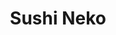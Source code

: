 ---
layout: place
title: "Sushi Neko"
permalink: /arizona/queen-creek/sushi-neko.html
stateAbbr: AZ
stateName: Arizona
cityName: Queen Creek
place_id: ChIJ_95nX5RSKocRbARw3wRcHOI
photos:
  - name: >-
      places/ChIJ_95nX5RSKocRbARw3wRcHOI/photos/AeeoHcJHbuwyQ3b2z8d1FzsHIa8qvm91M2sxazwyqdm2iZPjNojE7irDgfl0twcpivk8nAMFfYtrnyj0LABMFK0m8-yDsX9j5GHhIybIzXFMqHLWQ19dC4CtzCcAMR2hx7gO05gucMnb6Awvl-oSlWbQ1XFJ_2nvk-87G4jB9wjYvC6wyOlrZJQvGOQ7O8TbrqRCSXP42vPzkZZ1K6u1w1h4GBdUi8xgeIh6zMmeRhL2EfHb7Mr4hVrUEvG29ULEkkRQ7FFDd108LXSNtBPhc3u6rUkT_yzJ-W2LZlqbVAlE9svsmL7CKNblQTcrRSqg6hVrXd93Fx0XvlWaPuhugKFViwqUl_squPAPTgGFh7w90aWJgyUJlWqisGC-TH1iX7jCi-fZdi8uk6e8etUg5FtZfl6rjpsix54RhnET2FHDijQ2eIvQ
    widthPx: 4032
    heightPx: 2268
    authorAttributions:
      - displayName: Michael Dun
        uri: https://maps.google.com/maps/contrib/110796096810505771574
        photoUri: >-
          https://lh3.googleusercontent.com/a-/ALV-UjX5un0qQKo4aLYah6UyNMpd-Yb_-yMzj6kFTbKMaleyUqvzyeNrkw=s100-p-k-no-mo
    flagContentUri: >-
      https://www.google.com/local/imagery/report/?cb_client=maps_api_places.places_api&image_key=!1e10!2sCIHM0ogKEICAgID4uqfhrwE&hl=en-US
    googleMapsUri: >-
      https://www.google.com/maps/place//data=!3m4!1e2!3m2!1sCIHM0ogKEICAgID4uqfhrwE!2e10!4m2!3m1!1s0x872a52945f67deff:0xe21c5c04df70046c
  - name: >-
      places/ChIJ_95nX5RSKocRbARw3wRcHOI/photos/AeeoHcI5ny3yCi6FjHceyeS2XM7oHo1dPPI9Y0CZMw0mr8bHjIHvXhFrs5bfDXPQci7dXbYOW04U1QPSorj1PZ9NDVRGFHinEp8Y67Oaj1711eYbhFxhUE8tQnGdcmHY6vHZ075CJNEnmwWZ43Xn5R14W8vDaKjAEuWzrw3_UTPHc5PmQJoW0leSu6KSjEOVtfg0FqWraV04_HZklPHh5rHg2KySecwXawlHA68nnMUcG81XXs3y8XgNNdB4IEHwxVVafarGcnswlBBDczs1yu4eX9hzoMGrb3_pECMz2EUkmANvog
    widthPx: 960
    heightPx: 640
    authorAttributions:
      - displayName: Sushi Neko
        uri: https://maps.google.com/maps/contrib/109962222317149216172
        photoUri: >-
          https://lh3.googleusercontent.com/a-/ALV-UjVBfVVCE9w4cfXSs3zSQedKraVrPVP66Wg3b5Bj55jdcAVPaJIS=s100-p-k-no-mo
    flagContentUri: >-
      https://www.google.com/local/imagery/report/?cb_client=maps_api_places.places_api&image_key=!1e10!2sAF1QipPrfTjDzDJxgLiztvBHHnWwO47lsr8N5F5X-zjf&hl=en-US
    googleMapsUri: >-
      https://www.google.com/maps/place//data=!3m4!1e2!3m2!1sAF1QipPrfTjDzDJxgLiztvBHHnWwO47lsr8N5F5X-zjf!2e10!4m2!3m1!1s0x872a52945f67deff:0xe21c5c04df70046c
  - name: >-
      places/ChIJ_95nX5RSKocRbARw3wRcHOI/photos/AeeoHcI61axfnPO4N5oK5uSlziSQPm617jOMmv3l7F-W4EphLGMhf-teBYRcANlM6mc4jRxQnKPZFHOarD8AU4mdzRQrD5kNxWVAKV9nbMCjgNT2hcXWcUakMGSuvcnT6_QhAXTf9vQaow_cFzijU1cIL5ZqqdUKacAFY-H_dmEB8Ropi36325lgpQ3uJSLXM-apfeijHAd9Al7WSYBT11y6lUiy7BCTC9kpofWwYSyqgfb18HtEUUC8ir31JA5Qm2GKMqzhbZfR998BUx8QYIwR-YO-lbzPfBb26JFkJuuy13x4TQ
    widthPx: 1193
    heightPx: 672
    authorAttributions:
      - displayName: Sushi Neko
        uri: https://maps.google.com/maps/contrib/109962222317149216172
        photoUri: >-
          https://lh3.googleusercontent.com/a-/ALV-UjVBfVVCE9w4cfXSs3zSQedKraVrPVP66Wg3b5Bj55jdcAVPaJIS=s100-p-k-no-mo
    flagContentUri: >-
      https://www.google.com/local/imagery/report/?cb_client=maps_api_places.places_api&image_key=!1e10!2sAF1QipPZr2NxgSwny5PTzL-0Aix12_myWmBSe4gNr18X&hl=en-US
    googleMapsUri: >-
      https://www.google.com/maps/place//data=!3m4!1e2!3m2!1sAF1QipPZr2NxgSwny5PTzL-0Aix12_myWmBSe4gNr18X!2e10!4m2!3m1!1s0x872a52945f67deff:0xe21c5c04df70046c
  - name: >-
      places/ChIJ_95nX5RSKocRbARw3wRcHOI/photos/AeeoHcKMD6GOD9SEqmIsEqYSx9JrCMr7eHCQz59kTH9d21Id5m3vpr4BE7iV8iLoGsDnaptYOM3UuxNXe1edsncOd-tzCrDJRFb2xmb2WL7Ukphrp7ZvbL5qhYRNunk1u3r_EP-FtXDRy69t4wDwg6lrixP-h8E13MIu992lAP-OLU68kK-2NreaoyTdblZBPlq25E8g9Ht9vC5YiHD89bco9dCMOuPaVhG-jJsGOABmSIXJo7nSeYWh3IGTK2bMgnwxvhcNIcVr1aPhEcGteBtzH85SGdAqUtmNZCGQ0HRUPE0Z2stRFq3qkfEeX5X8HMmfg1XBtLawjjV7L7JuPA3I0psfK-3xsYx6bsnVky_MmQODaKdnI4IJ-CzNK6B93Bctip_RAOY__wLPLA6GpdkVOpijxvPTIP6CdqbXP4ulOgkf8r7W
    widthPx: 4608
    heightPx: 3456
    authorAttributions:
      - displayName: Desiree Orona
        uri: https://maps.google.com/maps/contrib/105971025751072310892
        photoUri: >-
          https://lh3.googleusercontent.com/a-/ALV-UjUIHc2zimbwAezKXqJlJw1ncFTxaSVa0kM5cbl_OvTsMX7YygAnbA=s100-p-k-no-mo
    flagContentUri: >-
      https://www.google.com/local/imagery/report/?cb_client=maps_api_places.places_api&image_key=!1e10!2sCIHM0ogKEICAgICLlc73jQE&hl=en-US
    googleMapsUri: >-
      https://www.google.com/maps/place//data=!3m4!1e2!3m2!1sCIHM0ogKEICAgICLlc73jQE!2e10!4m2!3m1!1s0x872a52945f67deff:0xe21c5c04df70046c
  - name: >-
      places/ChIJ_95nX5RSKocRbARw3wRcHOI/photos/AeeoHcKKwR40C8PsIKMFWlE2coSvtu64w_MGHUJxSksq2rWhofblAZNd_0qZebpHhUOt9IooCnkGSsrlHk0_qQa9ppRAi_BbZ7rzygluwcaNCxnQspXzGCozqqhD-2I8_dw5K3A32aongyDF-V5Bs2-wzGPKOuelvKNdhOwu30xIJ90hwlnMzHUp--pWttWH8OnnX2Epv_BNX0Rx2lyLPlSMhspG-EhEe9_j9xSk0Xb_IzKAPysB9iarJovIkmnj-5HRSknRCmylmCxdEMwIwZk_hjt62Los7ruUAydS4ZvC6OjCNPNJ4tPA6_vH_yiX92Oy1oA7bQDuf8MXb0cL7RnCqxaKxoPXZesq-NRJzTRAnb4bHd2_ZH2ymJkMhmzFVeeD9-en6p2-lMvl2xlIOSjtLJcLIqpbqT1zlkl3gP44QXL8bOaJ
    widthPx: 4000
    heightPx: 3000
    authorAttributions:
      - displayName: Monica Ballesteros
        uri: https://maps.google.com/maps/contrib/101139466289496303200
        photoUri: >-
          https://lh3.googleusercontent.com/a-/ALV-UjXuhPl_ctMxerm3VRZq57dfb5VuqgO4OerE0E1DjZdIhAPkYda7=s100-p-k-no-mo
    flagContentUri: >-
      https://www.google.com/local/imagery/report/?cb_client=maps_api_places.places_api&image_key=!1e10!2sCIHM0ogKEICAgICyu8WqiwE&hl=en-US
    googleMapsUri: >-
      https://www.google.com/maps/place//data=!3m4!1e2!3m2!1sCIHM0ogKEICAgICyu8WqiwE!2e10!4m2!3m1!1s0x872a52945f67deff:0xe21c5c04df70046c
  - name: >-
      places/ChIJ_95nX5RSKocRbARw3wRcHOI/photos/AeeoHcIOW26cKg9ts7mNOI9raKgjQp3FncDj6eFWqg7kTEfPn8OI-2G7GAKZucw_NAPBZvQU3cMoWqdpIT8_lJizupkl7SiE5M3f47ptVUGH7Aftaplr-T2i6LfWqv2LmCngXGoh2p-wQ0KZmJqKZPJZUaibqTT4GCaeGJql9uSSOgOR_ft2Rgj1p6Lq8k1wzHdHBDj2oy-rYrLN0Q_vO66ZKI31yG9tHznaGt5Dfaw1IM90mv8ocWT4yw8G0KDzdorB2UGchau1c2NM5feo-kfCYV9kesOoF8o9T_lsLjCOlfTRH-Zf7uo1baIgXZDK9Ml98wAwo_8F4ILUx_uWZpy2YkGP6Q2gK_SuQ22EXZvtxBfxD4aN0-6YLNeyPtztlYRbyhpB9utFmceshVNOf11laObqFP3XsN5ckAtn0mJUBEpdng
    widthPx: 3024
    heightPx: 4032
    authorAttributions:
      - displayName: L Alt
        uri: https://maps.google.com/maps/contrib/118252968518224671720
        photoUri: >-
          https://lh3.googleusercontent.com/a/ACg8ocIeBswjUNcNcG02R_TGh6_WzG8u3AZO3aKtime8fP7xdx90xA=s100-p-k-no-mo
    flagContentUri: >-
      https://www.google.com/local/imagery/report/?cb_client=maps_api_places.places_api&image_key=!1e10!2sCIHM0ogKEICAgICWlszpPg&hl=en-US
    googleMapsUri: >-
      https://www.google.com/maps/place//data=!3m4!1e2!3m2!1sCIHM0ogKEICAgICWlszpPg!2e10!4m2!3m1!1s0x872a52945f67deff:0xe21c5c04df70046c
  - name: >-
      places/ChIJ_95nX5RSKocRbARw3wRcHOI/photos/AeeoHcK5O5rHwpMAcJE5uxsozc9GGGCYnBkSULFqLPXeEnC_GIfIwRG2PGVARIOWHPwkEZ0Ln8yFGMne0tHWs_HmTbnrCjl6IUnJbW1yvUNjpwSskh8E8zYY578UloFmKkZEX2J66U25dfYBM3ynRn4YP6a1JtFhexXoCQI1QW_wxy-Qk_qgZARljJGLxbLp8lhtzV0V1jxZj8x3L3QC2rdM5FCcn4FpCmosi2u2AuJxXLg_01s-xGInt_oe-STpu5J6MyQ-rc_b_dvafyFNWBjCAdY2ty3kTfZOOZDUPEXNrZFFqKh7zem52MdxF84r7RE8VJqf0ZOi8KvSN3dteeMr4Nf8oULXOtQp6fl1jwuDuDEiTBfruVCRXBsQgNcVXirYtP8MjNIPE7xr8zL-4g_6FJ2hxvHTOA5-i1pNLQ9QFcQ
    widthPx: 3072
    heightPx: 4080
    authorAttributions:
      - displayName: David Ekiss
        uri: https://maps.google.com/maps/contrib/102858824162050764723
        photoUri: >-
          https://lh3.googleusercontent.com/a-/ALV-UjXxZIFKLMrB0AKrV2ZhAYodk0-TvO7UR6c5r_VvkFJbyu0omAKQ=s100-p-k-no-mo
    flagContentUri: >-
      https://www.google.com/local/imagery/report/?cb_client=maps_api_places.places_api&image_key=!1e10!2sCIHM0ogKEICAgIDDlpPRBw&hl=en-US
    googleMapsUri: >-
      https://www.google.com/maps/place//data=!3m4!1e2!3m2!1sCIHM0ogKEICAgIDDlpPRBw!2e10!4m2!3m1!1s0x872a52945f67deff:0xe21c5c04df70046c
  - name: >-
      places/ChIJ_95nX5RSKocRbARw3wRcHOI/photos/AeeoHcJqKn8GscU8E6pXkOp3fsJmbs8VeT1GUz1XVCWrXnYQQQRCHU5GXrABzT6R6ABrM0sgndZgTA2v6jkS_LCO8MEYyfWyy2JY83edLzVYBZW_Cvd8Of9AKMdgGhYczIDBjl9Ob9GL3FXMejyVAh5FbtHt5kTJGvKVn5eZyzHNtBbE_HI0mIjq2Txcf4p1QCfdaQIRNN4vKF_utFa3ECjD1P0FvjgfWXH0M1aiXQr-vtdwKZVOQnZUBWboMFdls_p9_lcqzAd6XgB3jZWOEMPmEcJ-io3geSjFeHEJKmrlV-C3YMi9JP_z0GhXVyp7aqF0C52l7PPoiYAD55COO61h9SUpIOBU3Cqiycw8Zd1furM8v7sSPrFQc0BHgUJzQ8BzPSNZG8dB_D5R_93xlr3DyOzlunLL-PxXbQ5HrMNRIGk3pvQ
    widthPx: 3072
    heightPx: 4080
    authorAttributions:
      - displayName: David Ekiss
        uri: https://maps.google.com/maps/contrib/102858824162050764723
        photoUri: >-
          https://lh3.googleusercontent.com/a-/ALV-UjXxZIFKLMrB0AKrV2ZhAYodk0-TvO7UR6c5r_VvkFJbyu0omAKQ=s100-p-k-no-mo
    flagContentUri: >-
      https://www.google.com/local/imagery/report/?cb_client=maps_api_places.places_api&image_key=!1e10!2sCIHM0ogKEICAgIDDlpPR-wE&hl=en-US
    googleMapsUri: >-
      https://www.google.com/maps/place//data=!3m4!1e2!3m2!1sCIHM0ogKEICAgIDDlpPR-wE!2e10!4m2!3m1!1s0x872a52945f67deff:0xe21c5c04df70046c
  - name: >-
      places/ChIJ_95nX5RSKocRbARw3wRcHOI/photos/AeeoHcLvJQblEXj_0IODky9XZhSCLhewj8Sc3RmELXhDufU94aKooIYb2YurNmce_57zq_XvUWs6Oc6m3-1q1D5YL30o-rj7epE3vS4Krst8QGxCqysf6v0CZYkdnkK_BtelPPKrTcBn5BXUq6QwqyUthcJrq5qlXzkS9kZhjoWOngYEfl2GMF8c9T5smYNNwxV5roSX8A2ZA2q6RVvFuB_jxIpwUqo0kSdfWNNE4o7WBHD7WyNdVinnmYigmAgm-PgeliaRbaVtbnLs0Wu2Fa6DfRakCjO3LHsjgisoVjQUkMOg00jAGyp6AXOtSUZUQzeopfM4iQDhlMm4LcnBUpBSHyUJI-Hi53Jx05HRHgoZJYoVw2qP8ufV9Hv7PpjAVN8n4PNe2TbWdYb0QjrI8Qq6obv7BCfwhmdYnwzdyOa7iAKxuQ
    widthPx: 4080
    heightPx: 3072
    authorAttributions:
      - displayName: Steve Coates
        uri: https://maps.google.com/maps/contrib/115157536534424345301
        photoUri: >-
          https://lh3.googleusercontent.com/a-/ALV-UjV1UOlBWYmfJIzb-wQW6cEPQz94mMabR-QoTfUV7cbZV94KpdktDA=s100-p-k-no-mo
    flagContentUri: >-
      https://www.google.com/local/imagery/report/?cb_client=maps_api_places.places_api&image_key=!1e10!2sCIHM0ogKEICAgIDW7-ORag&hl=en-US
    googleMapsUri: >-
      https://www.google.com/maps/place//data=!3m4!1e2!3m2!1sCIHM0ogKEICAgIDW7-ORag!2e10!4m2!3m1!1s0x872a52945f67deff:0xe21c5c04df70046c
  - name: >-
      places/ChIJ_95nX5RSKocRbARw3wRcHOI/photos/AeeoHcK82CIMhJYcKPMVURDAEWJOX-lVWwZ50qUPgaaF0ptCIk8VYBwTDMfnWvgG8fLynWEe8QutZfqkCSVbqhGCSz31sKq13QM6aA4NlV7UCGHMpGYTVhQ0I5nub081RCaFI5Ye527Vf4_ipkkDDsnf43dKygDNGqH7gmsS-2xE88pTuHHj5Y1byofys6ERL8h9D-54FY7E2WMHL0B2RzhFrSFB0QAvPJgCkYLeOgdIzhizcZ7A4V9YYhfGhwpNyndnGqXCbAkoijwq9tu7xrnAGhjf6P38XCPlWSjgt2SVMS3qCfgsq1c8sh-crSCiuNHX2x-V5qAeGlKaBAuiQD18Gipyz6wUaB_CojhdZyCEoBq9FI_7PQCvgfP5NZLrkR13Bp2gSmI1eLL4HetucRvjqXLgTUzPmYFYBvr0hFTtjJML_w
    widthPx: 4608
    heightPx: 3456
    authorAttributions:
      - displayName: Ana Medic
        uri: https://maps.google.com/maps/contrib/103243574286465956787
        photoUri: >-
          https://lh3.googleusercontent.com/a/ACg8ocLGYkN0VI0kwIMxAOEDuOLlyyZCc4DxDDn8y55nJZq9BM_vMg=s100-p-k-no-mo
    flagContentUri: >-
      https://www.google.com/local/imagery/report/?cb_client=maps_api_places.places_api&image_key=!1e10!2sCIHM0ogKEICAgICux76tSA&hl=en-US
    googleMapsUri: >-
      https://www.google.com/maps/place//data=!3m4!1e2!3m2!1sCIHM0ogKEICAgICux76tSA!2e10!4m2!3m1!1s0x872a52945f67deff:0xe21c5c04df70046c
address: '23670 S Power Rd #102, Queen Creek, AZ 85142, USA'
street: '23670 S Power Rd #102'
city: Queen Creek
state: AZ
zip: '85142'
country: USA
neighborhood: Queen Creek Marketplace
latitude: '33.233752'
longitude: '-111.686806'
accessibility_options:
  wheelchairAccessibleParking: true
  wheelchairAccessibleEntrance: true
  wheelchairAccessibleRestroom: true
  wheelchairAccessibleSeating: true
business_status: OPERATIONAL
name: Sushi Neko
google_maps_links:
  directionsUri: >-
    https://www.google.com/maps/dir//''/data=!4m7!4m6!1m1!4e2!1m2!1m1!1s0x872a52945f67deff:0xe21c5c04df70046c!3e0
  placeUri: https://maps.google.com/?cid=16292998727917896812
  writeAReviewUri: >-
    https://www.google.com/maps/place//data=!4m3!3m2!1s0x872a52945f67deff:0xe21c5c04df70046c!12e1
  reviewsUri: >-
    https://www.google.com/maps/place//data=!4m4!3m3!1s0x872a52945f67deff:0xe21c5c04df70046c!9m1!1b1
  photosUri: >-
    https://www.google.com/maps/place//data=!4m3!3m2!1s0x872a52945f67deff:0xe21c5c04df70046c!10e5
primary_type: Sushi Restaurant
opening_hours:
  regular: null
  current: null
secondary_opening_hours:
  regular:
    weekdayDescriptions: null
    type: null
  current:
    weekdayDescriptions: null
    type: null
phone: (480) 279-6578
price_level: PRICE_LEVEL_MODERATE
price_range: $10 &ndash; $20
rating: '4.7'
rating_count: 924
website: https://sushi-neko.shop/
description: null
reviews: null
parking_options: null
payment_options: null
allow_dogs: null
curbside_pickup: null
delivery: null
dine_in: null
good_for_children: null
good_for_groups: null
good_for_sports: null
live_music: null
menu_for_children: null
outdoor_seating: null
reservable: null
restroom: null
serves_beer: null
serves_breakfast: null
serves_brunch: null
serves_cocktails: null
serves_coffee: null
serves_dinner: null
serves_dessert: null
serves_lunch: null
serves_vegetarian_food: null
serves_wine: null
takeout: null

---